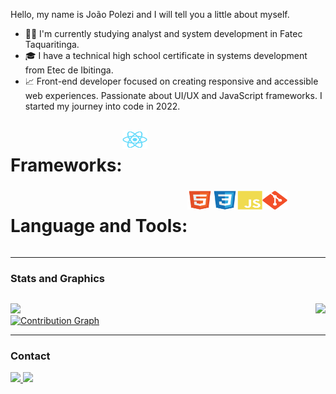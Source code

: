 Hello, my name is João Polezi and I will tell you a little about myself. 

- 👨‍💻 I'm currently studying analyst and system development in Fatec Taquaritinga.
- 🎓 I have a technical high school certificate in systems development from Etec de Ibitinga.
- 📈 Front-end developer focused on creating responsive and accessible web experiences. Passionate about UI/UX and JavaScript frameworks. I started my journey into code in 2022.

<div style="display: flex; flex-direction: row; margin-top: 30px;">
<h1> Frameworks:</h1>
  <img align="center" alt="React" height="30" width="40" src="https://raw.githubusercontent.com/devicons/devicon/master/icons/react/react-original.svg">
</div>
  
<div style="display: flex; flex-direction: row; margin-top: 5px;">  
<h1>Language and Tools:</h1>
    <img align="center" alt="HTML" height="30" width="40" src="https://raw.githubusercontent.com/devicons/devicon/master/icons/html5/html5-original.svg">
    <img align="center" alt="CSS" height="30" width="40" src="https://raw.githubusercontent.com/devicons/devicon/master/icons/css3/css3-original.svg">
    <img align="center" alt="JS" height="30" width="40" src="https://raw.githubusercontent.com/devicons/devicon/master/icons/javascript/javascript-plain.svg">
    <img align="center" alt="Git" height="30" width="40" src="https://raw.githubusercontent.com/devicons/devicon/master/icons/git/git-original.svg">
</div>


***

### Stats and Graphics
<div style="display: flex; justify-content: space-between; margin-top: 30px; width: 100%;">
<a href="https://github.com/anuraghazra/github-readme-stats">
  <img height="180em" src="https://github-readme-stats.vercel.app/api/top-langs/?username=Jopolezi&layout=compact&langs_count=7&theme=react&bg_color=0d1117&border_color=30363d&title_color=58a6ff&text_color=c9d1d9"/>
</a>

<a href="https://github.com/anuraghazra/github-readme-stats">
  <img height="180em" src="https://github-readme-stats.vercel.app/api?username=Jopolezi&show_icons=true&theme=react&bg_color=0d1117&border_color=30363d&title_color=58a6ff&text_color=c9d1d9&include_all_commits=true&count_private=true"/>
</a>
</div>
<div>
<a href="https://github.com/Ashutosh00710/github-readme-activity-graph">
  <img src="https://github-readme-activity-graph.vercel.app/graph?username=Jopolezi&theme=react-dark" alt="Contribution Graph" />
</a>
</div>

***

### Contact
<div> 
<a href="mailto:joao.francisco12123@gmail.com">
  <img src="https://img.shields.io/badge/-Gmail-%23333?style=for-the-badge&logo=gmail&logoColor=white" target="_blank">
</a>
<a href="https://www.linkedin.com/in/joao-polezi/" target="_blank">
  <img src="https://img.shields.io/badge/-LinkedIn-%230077B5?style=for-the-badge&logo=linkedin&logoColor=white" target="_blank">
</a>
</div>
